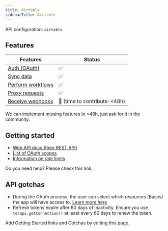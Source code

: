 ```yaml
---
title: Airtable
sidebarTitle: Airtable
---
```


API configuration: `airtable`

## Features

| Features | Status |
| - | - |
| [Auth (OAuth)](https://terapi.gitbook.io/terapi-api-explorer/integrate/guides/authorize-an-api) | ✅ |
| [Sync data](https://terapi.gitbook.io/terapi-api-explorer/integrate/guides/sync-data-from-an-api) | ✅ |
| [Perform workflows](https://terapi.gitbook.io/terapi-api-explorer/integrate/guides/perform-workflows-with-an-api) | ✅ |
| [Proxy requests](https://terapi.gitbook.io/terapi-api-explorer/integrate/guides/proxy-requests-to-an-api) | ✅ |
| [Receive webhooks](https://terapi.gitbook.io/terapi-api-explorer/integrate/guides/receive-webhooks-from-an-api) | 🚫 (time to contribute: &lt;48h) |

We can implement missing features in &lt;48h, just ask for it in the community.

## Getting started

-   [Web API docs (their REST API)](https://airtable.com/developers/web/api/introduction)
-   [List of OAuth scopes](https://airtable.com/developers/web/api/scopes)
-   [Information on rate limits](https://airtable.com/developers/web/api/rate-limits)

Do you need help? Please check this link.

## API gotchas

-   During the OAuth process, the user can select which resources (Bases) the app will have access to. [Learn more here](https://airtable.com/developers/web/api/oauth-reference#resources)
-   Refresh tokens expire after 60 days of inactivity. Ensure you use `terapi.getConnection()` at least every 60 days to renew the token.

Add Getting Started links and Gotchas by editing this page.

